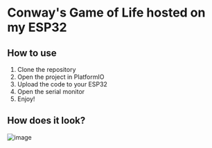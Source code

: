 # Conway's Game of Life hosted on my ESP32

## How to use

1. Clone the repository
2. Open the project in PlatformIO
3. Upload the code to your ESP32
4. Open the serial monitor
5. Enjoy!

## How does it look?

![image](https://github.com/user-attachments/assets/847e04f6-db18-408d-87fb-c9e64022c0be)



